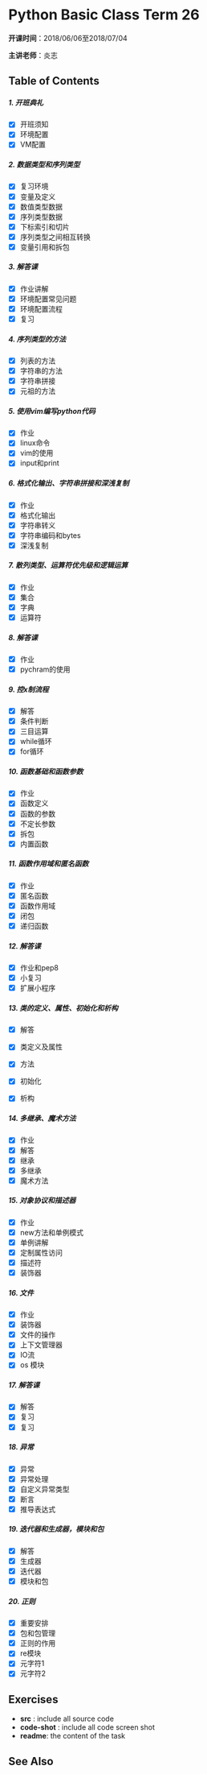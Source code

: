 # Python Basic Class Term 26
**开课时间**：2018/06/06至2018/07/04 

**主讲老师**：炎志

## Table of Contents

##### 1. 开班典礼

- [x] 开班须知
- [x] 环境配置
- [x] VM配置

##### 2. 数据类型和序列类型

- [x] 复习环境
- [x] 变量及定义
- [x] 数值类型数据
- [x] 序列类型数据
- [x] 下标索引和切片
- [x] 序列类型之间相互转换
- [x] 变量引用和拆包

##### 3. 解答课

- [x] 作业讲解
- [x] 环境配置常见问题
- [x] 环境配置流程
- [x] 复习

##### 4. 序列类型的方法

- [x] 列表的方法
- [x] 字符串的方法
- [x] 字符串拼接
- [x] 元祖的方法

##### 5. 使用vim编写python代码

- [x] 作业
- [x] linux命令
- [x] vim的使用
- [x] input和print

##### 6. 格式化输出、字符串拼接和深浅复制

- [x] 作业
- [x] 格式化输出
- [x] 字符串转义
- [x] 字符串编码和bytes
- [x] 深浅复制

##### 7. 散列类型、运算符优先级和逻辑运算

- [x] 作业
- [x] 集合
- [x] 字典
- [x] 运算符

##### 8. 解答课

- [x] 作业
- [x] pychram的使用

##### 9. 控x制流程

- [x] 解答
- [x] 条件判断
- [x] 三目运算
- [x] while循环
- [x] for循环

##### 10. 函数基础和函数参数

- [x] 作业
- [x] 函数定义
- [x] 函数的参数
- [x] 不定长参数
- [x] 拆包
- [x] 内置函数

##### 11. 函数作用域和匿名函数

- [x] 作业
- [x] 匿名函数
- [x] 函数作用域
- [x] 闭包
- [x] 递归函数

##### 12. 解答课

- [x] 作业和pep8
- [x] 小复习
- [x] 扩展小程序

##### 13. 类的定义、属性、初始化和析构

- [x] 解答
- [x] 类定义及属性
- [x] 方法
- [x] 初始化
- [x] 析构


##### 14. 多继承、魔术方法

- [x] 作业
- [x] 解答
- [x] 继承
- [x] 多继承
- [x] 魔术方法 

##### 15. 对象协议和描述器

- [x] 作业
- [x] new方法和单例模式
- [x] 单例讲解
- [x] 定制属性访问
- [x] 描述符
- [x] 装饰器

##### 16. 文件

- [x] 作业
- [x] 装饰器
- [x] 文件的操作
- [x] 上下文管理器
- [x] IO流
- [x] os 模块

##### 17. 解答课

 - [x] 解答
 - [x] 复习
 - [x] 复习

##### 18. 异常

 - [x] 异常
 - [x] 异常处理
 - [x] 自定义异常类型
 - [x] 断言
 - [x] 推导表达式

##### 19. 迭代器和生成器，模块和包

 - [x] 解答
 - [x] 生成器
 - [x] 迭代器
 - [x] 模块和包

##### 20. 正则

 - [x] 重要安排
 - [x] 包和包管理
 - [x] 正则的作用
 - [x] re模块
 - [x] 元字符1
 - [x] 元字符2

## Exercises

- **src** : include all source code
- **code-shot** : include all code screen shot
- **readme**: the content of the task

## See Also

